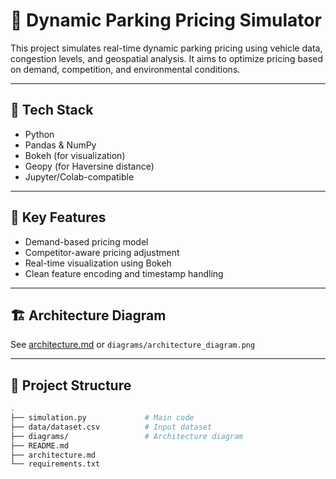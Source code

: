 # 🚗 Dynamic Parking Pricing Simulator

This project simulates real-time dynamic parking pricing using vehicle data, congestion levels, and geospatial analysis. It aims to optimize pricing based on demand, competition, and environmental conditions.

---

## 🧰 Tech Stack

- Python
- Pandas & NumPy
- Bokeh (for visualization)
- Geopy (for Haversine distance)
- Jupyter/Colab-compatible

---

## 📌 Key Features

- Demand-based pricing model
- Competitor-aware pricing adjustment
- Real-time visualization using Bokeh
- Clean feature encoding and timestamp handling

---

## 🏗️ Architecture Diagram

See [architecture.md](architecture.md) or `diagrams/architecture_diagram.png`

---

## 📂 Project Structure

```bash
.
├── simulation.py             # Main code
├── data/dataset.csv          # Input dataset
├── diagrams/                 # Architecture diagram
├── README.md
├── architecture.md
└── requirements.txt
